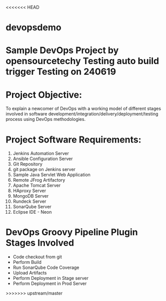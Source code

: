 <<<<<<< HEAD
# devopsdemo
Sample DevOps Project by opensourcetechy
Testing auto build trigger
Testing on 240619
=======
<h1><b>Project Objective:</h1></b>
<p>To explain a newcomer of DevOps with a working model of different stages involved in software development/integration/delivery/deployment/testing process using DevOps methodologies.

<h1><b>Project Software Requirements:</h1></b>
<ol>
  <li> Jenkins Automation Server</li>
  <li> Ansible Configuration Server</li>
  <li> Git Repository </li>
  <li> git package on Jenkins server </li>
  <li> Sample Java Servlet Web Application </li>
  <li> Remote JFrog Artifactory </li>
  <li> Apache Tomcat Server </li>
  <li> HAproxy Server </li>
  <li> MongoDB Server </li>
  <li> Rundeck Server </li>
  <li> SonarQube Server </li>
  <li> Eclipse IDE - Neon </li>
</ol>

<h1><b> DevOps Groovy Pipeline Plugin Stages Involved </h1> </b>
<ul>
  <li> Code checkout from git </li>
  <li> Perform Build </li>
  <li> Run SonarQube Code Coverage </li>
  <li> Upload Artifacts </li>
  <li>	Perform Deployment in Stage server </li>
  <li>	Perform Deployment in Prod Server </li>
</ul>
>>>>>>> upstream/master
